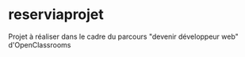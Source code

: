 # reserviaprojet
Projet à réaliser dans le cadre du parcours "devenir développeur web" d'OpenClassrooms
